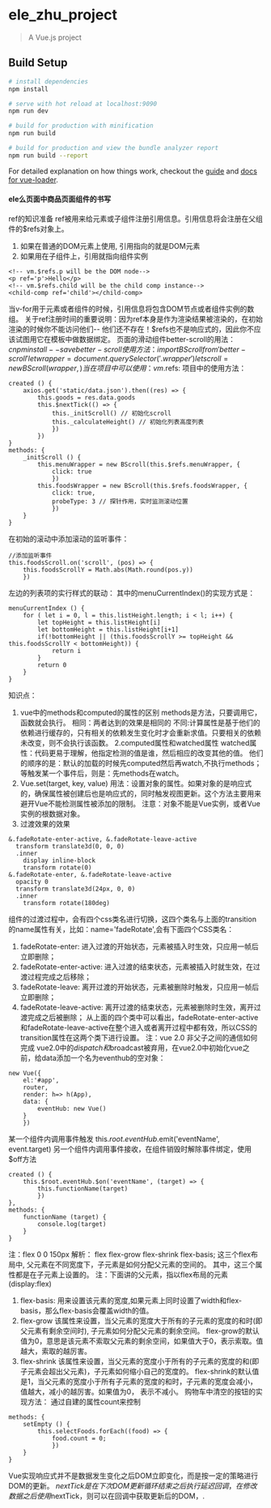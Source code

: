# ele_zhu_project

> A Vue.js project

## Build Setup

``` bash
# install dependencies
npm install

# serve with hot reload at localhost:9090
npm run dev

# build for production with minification
npm run build

# build for production and view the bundle analyzer report
npm run build --report
```

For detailed explanation on how things work, checkout the [guide](http://vuejs-templates.github.io/webpack/) and [docs for vue-loader](http://vuejs.github.io/vue-loader).
#### ele么页面中商品页面组件的书写
ref的知识准备
ref被用来给元素或子组件注册引用信息。引用信息将会注册在父组件的$refs对象上。
1. 如果在普通的DOM元素上使用, 引用指向的就是DOM元素
2. 如果用在子组件上，引用就指向组件实例
```
<!-- vm.$refs.p will be the DOM node-->
<p ref='p'>Hello</p>
<!-- vm.$refs.child will be the child comp instance-->
<child-comp ref='child'></child-comp>
```
当v-for用于元素或者组件的时候，引用信息将包含DOM节点或者组件实例的数组。
关于ref注册时间的重要说明：因为ref本身是作为渲染结果被渲染的，在初始渲染的时候你不能访问他们--
他们还不存在！$refs也不是响应式的，因此你不应该试图用它在模板中做数据绑定。
页面的滑动组件better-scroll的用法：
$cnpm install --save better-scroll
使用方法：
import BScroll from 'better-scroll'
let wrapper = document.querySelector('.wrapper')
let scroll = new BScroll(wrapper, {})
当在项目中可以使用：vm.$refs:
项目中的使用方法：
```
created () {
	axios.get('static/data.json').then((res) => {
		this.goods = res.data.goods
		this.$nextTick(() => {
			this._initScroll() // 初始化scroll
			this._calculateHeight() // 初始化列表高度列表
			})
		})
}
methods: {
	_initScroll () {
		this.menuWrapper = new BScroll(this.$refs.menuWrapper, {
			click: true
			})
		this.foodsWrapper = new BScroll(this.$refs.foodsWrapper, {
			click: true,
			probeType: 3 // 探针作用，实时监测滚动位置
			})
	}
}
```
在初始的滚动中添加滚动的监听事件：
```
//添加监听事件
this.foodsScroll.on('scroll', (pos) => {
	this.foodsScrollY = Math.abs(Math.round(pos.y))
	})
```
左边的列表项的实行样式的联动：
其中的menuCurrentIndex()的实现方式是：
```
menuCurrentIndex () {
	for ( let i = 0, l = this.listHeight.length; i < l; i++) {
		let topHeight = this.listHeight[i]
		let bottomHeight = this.listHeight[i+1]
		if(!bottomHeight || (this.foodsScrollY >= topHeight && this.foodsScrollY < bottomHeight)) {
			return i
		}
		return 0
	}
}
```
知识点：
1. vue中的methods和computed的属性的区别
methods是方法，只要调用它，函数就会执行。
相同：两者达到的效果是相同的
不同:计算属性是基于他们的依赖进行缓存的，只有相关的依赖发生变化时才会重新求值。只要相关的依赖未改变，则不会执行该函数。
2.computed属性和watched属性
watched属性：代码更易于理解，他指定检测的值是谁，然后相应的改变其他的值。
他们的顺序的是：默认的加载的时候先computed然后再watch,不执行methods；等触发某一个事件后，则是：先methods在watch。
3. Vue.set(target, key, value)
用法：设置对象的属性。如果对象的是响应式的，确保属性被创建后也是响应式的，同时触发视图更新。这个方法主要用来避开Vue不能检测属性被添加的限制。
注意：对象不能是Vue实例，或者Vue实例的根数据对象。
4. 过渡效果的效果
```
&.fadeRotate-enter-active, &.fadeRotate-leave-active
  transform translate3d(0, 0, 0)
  .inner
    display inline-block
    transform rotate(0)
&.fadeRotate-enter, &.fadeRotate-leave-active
  opacity 0
  transform translate3d(24px, 0, 0)
  .inner
    transform rotate(180deg)
```
组件的过渡过程中，会有四个css类名进行切换，这四个类名与上面的transition的name属性有关，比如：name='fadeRotate',会有下面四个CSS类名：
1. fadeRotate-enter: 进入过渡的开始状态，元素被插入时生效，只应用一帧后立即删除；
2. fadeRotate-enter-active: 进入过渡的结束状态，元素被插入时就生效，在过渡过程完成之后移除；
3. fadeRotate-leave: 离开过渡的开始状态，元素被删除时触发，只应用一帧后立即删除；
4. fadeRotate-leave-active: 离开过渡的结束状态，元素被删除时生效，离开过渡完成之后被删除；
从上面的四个类中可以看出，fadeRotate-enter-active和fadeRotate-leave-active在整个进入或者离开过程中都有效，所以CSS的transition属性在这两个类下进行设置。
注：vue 2.0 非父子之间的通信如何完成
vue2.0中的$dispatch和$broadcast被弃用，在vue2.0中初始化vue之前，给data添加一个名为eventhub的空对象：
```
new Vue({
	el:'#app',
	router,
	render: h=> h(App),
	data: {
		eventHub: new Vue()
	}
	})
```
某一个组件内调用事件触发
this.$root.eventHub.$emit('eventName', event.target)
另一个组件内调用事件接收，在组件销毁时解除事件绑定，使用$off方法
```
created () {
	this.$root.eventHub.$on('eventName', (target) => {
		this.functionName(target)
		})
},
methods: {
	functionName (target) {
		console.log(target)
	}
}
```
注：flex 0 0 150px 解析：
flex flex-grow flex-shrink flex-basis; 这三个flex布局中, 父元素在不同宽度下，子元素是如何分配父元素的空间的。
其中，这三个属性都是在子元素上设置的。
注：下面讲的父元素，指以flex布局的元素(display:flex)
1. flex-basis:
用来设置该元素的宽度,如果元素上同时设置了width和flex-basis，那么flex-basis会覆盖width的值。
2. flex-grow
该属性来设置，当父元素的宽度大于所有的子元素的宽度的和时(即父元素有剩余空间时), 子元素如何分配父元素的剩余空间。
flex-grow的默认值为0，意思是该元素不索取父元素的剩余空间，如果值大于0，表示索取。值越大，索取的越厉害。
3. flex-shrink
该属性来设置，当父元素的宽度小于所有的子元素的宽度的和(即子元素会超出父元素)，子元素如何缩小自己的宽度的。
flex-shrink的默认值是1，当父元素的宽度小于所有子元素的宽度的和时，子元素的宽度会减小，值越大，减小的越厉害。如果值为0， 表示不减小。
购物车中清空的按钮的实现方法：
通过自建的属性count来控制
```
methods: {
	setEmpty () {
		this.selectFoods.forEach((food) => {
			food.count = 0;
			})
	}
}
```
Vue实现响应式并不是数据发生变化之后DOM立即变化，而是按一定的策略进行DOM的更新。
$nextTick是在下次DOM更新循环结束之后执行延迟回调，在修改数据之后使用$nextTick，则可以在回调中获取更新后的DOM，.

